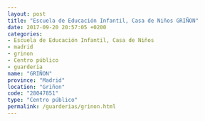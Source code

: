 ```yaml
---
layout: post
title: "Escuela de Educación Infantil, Casa de Niños GRIÑON"
date: 2017-09-20 20:57:05 +0200
categories:
- Escuela de Educación Infantil, Casa de Niños
- madrid
- grinon
- Centro público
- guarderia
name: "GRIÑON"
province: "Madrid"
location: "Griñon"
code: "28047851"
type: "Centro público"
permalink: /guarderias/grinon.html
---
```

